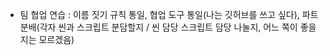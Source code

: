 - 팀 협업 연습 : 이름 짓기 규칙 통일, 협업 도구 통일(나는 깃허브를 쓰고 싶다), 파트 분배(각자 씬과 스크립트 분담할지 / 씬 담당 스크립트 담당 나눌지, 어느 쪽이 좋을지는 모르겠음)
